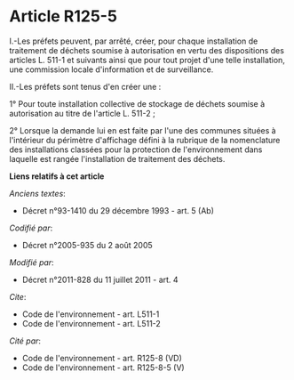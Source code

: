 # Article R125-5

I.-Les préfets peuvent, par arrêté, créer, pour chaque installation de traitement de déchets soumise à autorisation en vertu
des dispositions des articles L. 511-1 et suivants ainsi que pour tout projet d'une telle installation, une commission locale
d'information et de surveillance. 

II.-Les préfets sont tenus d'en créer une : 

1° Pour toute installation collective de stockage de déchets soumise à autorisation au titre de l'article L. 511-2 ; 

2° Lorsque la demande lui en est faite par l'une des communes situées à l'intérieur du périmètre d'affichage défini à la
rubrique de la nomenclature des installations classées pour la protection de l'environnement dans laquelle est rangée
l'installation de traitement des déchets.

**Liens relatifs à cet article**

_Anciens textes_:

  - Décret n°93-1410 du 29 décembre 1993 - art. 5 (Ab)

_Codifié par_:

  - Décret n°2005-935 du 2 août 2005

_Modifié par_:

  - Décret n°2011-828 du 11 juillet 2011 - art. 4

_Cite_:

  - Code de l'environnement - art. L511-1
  - Code de l'environnement - art. L511-2

_Cité par_:

  - Code de l'environnement - art. R125-8 (VD)
  - Code de l'environnement - art. R125-8-5 (V)
